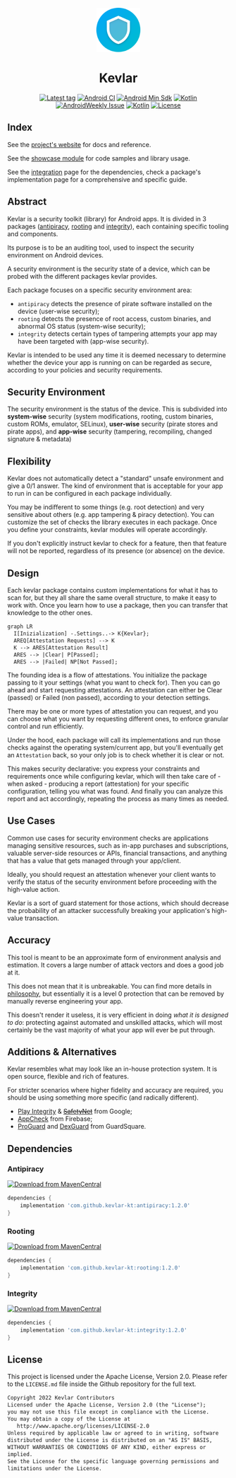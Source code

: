 <p align="center">
  <a href="https://github.com/kevlar-kt/kevlar"><img width="100" src="https://github.com/kevlar-kt/kevlar/raw/master/art/kevlar-kt/web/icon-512.png"></a>
</p>

<h1 align="center">Kevlar</h1>

<p align="center">
  <a href="https://github.com/kevlar-kt/kevlar/releases"><img src="https://img.shields.io/github/v/tag/kevlar-kt/kevlar" alt="Latest tag" /></a>
  <a href="https://github.com/kevlar-kt/kevlar/actions?query=workflow%3A%22Build%22"><img src="https://github.com/kevlar-kt/kevlar/actions/workflows/push-debug-build.yaml/badge.svg" alt="Android CI" /></a>
  <a href="https://source.android.com/setup/start/build-numbers"><img src="https://img.shields.io/badge/minSdk-19-00E676.svg" alt="Android Min Sdk"></a>
  <a href="https://kotlinlang.org/docs/releases.html"><img src="https://img.shields.io/badge/kotlin-1.9.22-orange.svg" alt="Kotlin"></a>
  <a href="https://androidweekly.net/issues/issue-528"><img src="https://img.shields.io/badge/AndroidWeekly-528-5bb3e2" alt="AndroidWeekly Issue"></a>
  <a href="https://us12.campaign-archive.com/?u=f39692e245b94f7fb693b6d82&id=15eb56d1f5"><img src="https://img.shields.io/badge/KotlinWeekly-315-%238a78e8" alt="Kotlin"></a>
  <a href="https://github.com/kevlar-kt/kevlar/blob/master/LICENSE.md"><img src="https://img.shields.io/badge/license-Apache%202.0-blue.svg" alt="License"></a>
</p>


## Index
See the [project's website](https://kevlar-kt.github.io/kevlar) for docs and reference.

See the [showcase module](https://github.com/kevlar-kt/kevlar/tree/master/showcase/src/main/kotlin/com/kevlar/showcase) for code samples and library usage.

See the [integration](https://kevlar-kt.github.io/kevlar/pages/overview/dependencies_integration/) page for the dependencies, check a package's implementation page for a comprehensive and specific guide.



## Abstract
Kevlar is a security toolkit (library) for Android apps.
It is divided in 3 packages ([antipiracy], [rooting] and [integrity]), each containing specific tooling and components.

[antipiracy]: https://kevlar-kt.github.io/kevlar/pages/modules/antipiracy/antipiracy/
[rooting]:    https://kevlar-kt.github.io/kevlar/pages/modules/rooting/rooting/
[integrity]:  https://kevlar-kt.github.io/kevlar/pages/modules/integrity/integrity/

Its purpose is to be an auditing tool, used to inspect the security environment on Android devices.

A security environment is the security state of a device, which can be probed with the different packages kevlar provides. 

Each package focuses on a specific security environment area:

- `antipiracy` detects the presence of pirate software installed on the device (user-wise security);
- `rooting` detects the presence of root access, custom binaries, and abnormal OS status (system-wise security);
- `integrity` detects certain types of tampering attempts your app may have been targeted with (app-wise security).

Kevlar is intended to be used any time it is deemed necessary to determine whether the device your app is running on can be regarded as secure, according to your policies and security requirements.


## Security Environment
The security environment is the status of the device.
This is subdivided into **system-wise** security (system modifications, rooting, custom binaries, custom ROMs, emulator, SELinux),
**user-wise** security (pirate stores and pirate apps),
and **app-wise** security (tampering, recompiling, changed signature & metadata)


## Flexibility
Kevlar does not automatically detect a "standard" unsafe environment and give a 0/1 answer.
The kind of environment that is acceptable for your app to run in can be configured in each package individually.

You may be indifferent to some things (e.g. root detection) and very sensitive about others (e.g. app tampering & piracy detection).
You can customize the set of checks the library executes in each package.
Once you define your constraints, kevlar modules will operate accordingly.

If you don't explicitly instruct kevlar to check for a feature, then that feature will not be reported, regardless of its presence (or absence) on the device.


## Design
Each kevlar package contains custom implementations for what it has to scan for, but they all share the same overall structure, to make it easy to work with. Once you learn how to use a package, then you can transfer that knowledge to the other ones.


``` mermaid
graph LR
  I[Inizialization] -.Settings..-> K{Kevlar};
  AREQ[Attestation Requests] --> K
  K --> ARES[Attestation Result]
  ARES --> |Clear| P[Passed];
  ARES --> |Failed| NP[Not Passed];
```

The founding idea is a flow of attestations. You initialize the package passing to it your settings (what you want to check for). Then you can go ahead and start requesting attestations. An attestation can either be Clear (passed) or Failed (non passed), according to your detection settings.

There may be one or more types of attestation you can request, and you can choose what you want by requesting different ones, to enforce granular control and run efficiently.

Under the hood, each package will call its implementations and run those checks against the operating system/current app, but you'll eventually get an `Attestation` back, so your only job is to check whether it is clear or not.

This makes security declarative: you express your constraints and requirements once while configuring kevlar, which will then take care of - when asked -  producing a report (attestation) for your specific configuration, telling you what was found. And finally you can analyze this report and act accordingly, repeating the process as many times as needed.

## Use Cases
Common use cases for security environment checks are applications managing sensitive resources, such as in-app purchases and subscriptions, valuable server-side resources or APIs, financial transactions, and anything that has a value that gets managed through your app/client.

Ideally, you should request an attestation whenever your client wants to verify the status of the security environment before proceeding with the high-value action.

Kevlar is a sort of guard statement for those actions, which should decrease the probability of an attacker successfully breaking your application's high-value transaction.


## Accuracy
This tool is meant to be an approximate form of environment analysis and estimation.
It covers a large number of attack vectors and does a good job at it.

This does not mean that it is unbreakable. You can find more details in [philosophy], but essentially
it is a level 0 protection that can be removed by manually reverse engineering your app.

[philosophy]: https://kevlar-kt.github.io/kevlar/pages/overview/philosophy/

This doesn't render it useless, it is very efficient in doing *what it is designed to do*: protecting against automated and unskilled attacks,
which will most certainly be the vast majority of what your app will ever be put through.


## Additions & Alternatives
Kevlar resembles what may look like an in-house protection system. It is open source, flexible and rich of features.

For stricter scenarios where higher fidelity and accuracy are required, you should be using something more specific (and radically different).

- [Play Integrity](https://developer.android.com/google/play/integrity) & <s>[SafetyNet](https://developer.android.com/training/safetynet)</s> from Google;
- [AppCheck](https://firebase.google.com/products/app-check) from Firebase;
- [ProGuard](https://www.guardsquare.com/proguard) and [DexGuard](https://www.guardsquare.com/dexguard) from GuardSquare.


## Dependencies

### Antipiracy 
<a href="https://search.maven.org/artifact/io.github.kevlar-kt/antipiracy"><img src="https://img.shields.io/maven-central/v/io.github.kevlar-kt/antipiracy.svg?label=Antipiracy" alt="Download from MavenCentral"></a>
  

```gradle
dependencies {
    implementation 'com.github.kevlar-kt:antipiracy:1.2.0'
}
```

### Rooting  
<a href="https://search.maven.org/artifact/io.github.kevlar-kt/rooting"><img src="https://img.shields.io/maven-central/v/io.github.kevlar-kt/rooting?label=Rooting" alt="Download from MavenCentral"></a>

```gradle
dependencies {
    implementation 'com.github.kevlar-kt:rooting:1.2.0'
}
```


### Integrity 
<a href="https://search.maven.org/artifact/io.github.kevlar-kt/integrity"><img src="https://img.shields.io/maven-central/v/io.github.kevlar-kt/integrity?label=Integrity" alt="Download from MavenCentral"></a>

```gradle
dependencies {
    implementation 'com.github.kevlar-kt:integrity:1.2.0'
}
```



## License
This project is licensed under the Apache License, Version 2.0. Please refer to the `LICENSE.md` file inside the Github repository for the full text.

```
Copyright 2022 Kevlar Contributors
Licensed under the Apache License, Version 2.0 (the "License");
you may not use this file except in compliance with the License.
You may obtain a copy of the License at
   http://www.apache.org/licenses/LICENSE-2.0
Unless required by applicable law or agreed to in writing, software
distributed under the License is distributed on an "AS IS" BASIS,
WITHOUT WARRANTIES OR CONDITIONS OF ANY KIND, either express or implied.
See the License for the specific language governing permissions and
limitations under the License.
```
